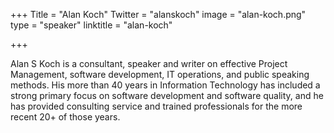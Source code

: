 +++
Title = "Alan Koch"
Twitter = "alanskoch"
image = "alan-koch.png"
type = "speaker"
linktitle = "alan-koch"

+++

Alan S Koch is a consultant, speaker and writer on effective Project Management, software development, IT operations, and public speaking methods.  His more than 40 years in Information Technology has included a strong primary focus on software development and software quality, and he has provided consulting service and trained professionals for the more recent 20+ of those years.
